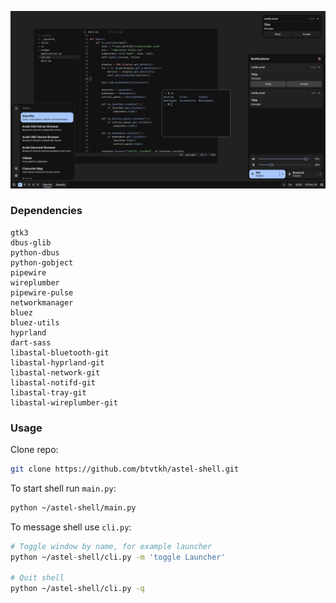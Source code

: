 <p align="center">
    <img src="assets/astel1.png">
</p>

### Dependencies
```
gtk3
dbus-glib
python-dbus
python-gobject
pipewire
wireplumber
pipewire-pulse
networkmanager
bluez
bluez-utils
hyprland
dart-sass
libastal-bluetooth-git
libastal-hyprland-git
libastal-network-git
libastal-notifd-git
libastal-tray-git
libastal-wireplumber-git
```

### Usage

Clone repo:
```bash
git clone https://github.com/btvtkh/astel-shell.git
```

To start shell run `main.py`:
```bash
python ~/astel-shell/main.py
```

To message shell use `cli.py`:
```bash
# Toggle window by name, for example launcher
python ~/astel-shell/cli.py -m 'toggle Launcher'

# Quit shell
python ~/astel-shell/cli.py -q
```